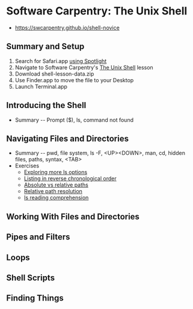 # Software Carpentry: The Unix Shell

- https://swcarpentry.github.io/shell-novice

## Summary and Setup

1. Search for Safari.app [using Spotlight](https://support.apple.com/guide/mac-help/search-with-spotlight-mchlp1008/mac)
1. Navigate to Software Carpentry's [The Unix Shell](https://swcarpentry.github.io/shell-novice) lesson
1. Download shell-lesson-data.zip
1. Use Finder.app to move the file to your Desktop
1. Launch Terminal.app

## Introducing the Shell

- Summary -- Prompt ($), ls, command not found

## Navigating Files and Directories

- Summary -- pwd, file system, ls -F, \<UP\>\<DOWN\>, man, cd, hidden files, paths, syntax, \<TAB\>
- Exercises
    - [Exploring more ls options](https://swcarpentry.github.io/shell-novice/02-filedir.html#exploring-more-ls-options)
    - [Listing in reverse chronological order](https://swcarpentry.github.io/shell-novice/02-filedir.html#listing-in-reverse-chronological-order)
    - [Absolute vs relative paths](https://swcarpentry.github.io/shell-novice/02-filedir.html#absolute-vs-relative-paths)
    - [Relative path resolution](https://swcarpentry.github.io/shell-novice/02-filedir.html#relative-path-resolution)
    - [ls reading comprehension](https://swcarpentry.github.io/shell-novice/02-filedir.html#ls-reading-comprehension)

## Working With Files and Directories

## Pipes and Filters

## Loops

## Shell Scripts

## Finding Things

